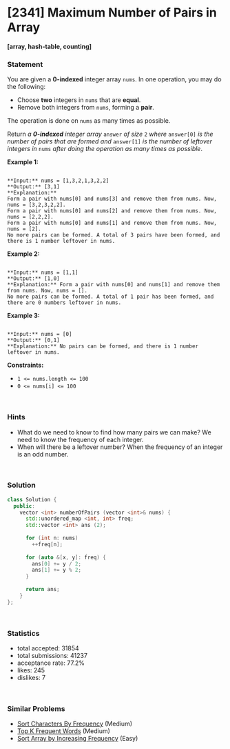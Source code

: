 # [2341] Maximum Number of Pairs in Array

**[array, hash-table, counting]**

### Statement

You are given a **0-indexed** integer array `nums`. In one operation, you may do the following:

* Choose **two** integers in `nums` that are **equal**.
* Remove both integers from `nums`, forming a **pair**.



The operation is done on `nums` as many times as possible.

Return *a **0-indexed** integer array* `answer` *of size* `2` *where* `answer[0]` *is the number of pairs that are formed and* `answer[1]` *is the number of leftover integers in* `nums` *after doing the operation as many times as possible*.


**Example 1:**

```

**Input:** nums = [1,3,2,1,3,2,2]
**Output:** [3,1]
**Explanation:**
Form a pair with nums[0] and nums[3] and remove them from nums. Now, nums = [3,2,3,2,2].
Form a pair with nums[0] and nums[2] and remove them from nums. Now, nums = [2,2,2].
Form a pair with nums[0] and nums[1] and remove them from nums. Now, nums = [2].
No more pairs can be formed. A total of 3 pairs have been formed, and there is 1 number leftover in nums.

```

**Example 2:**

```

**Input:** nums = [1,1]
**Output:** [1,0]
**Explanation:** Form a pair with nums[0] and nums[1] and remove them from nums. Now, nums = [].
No more pairs can be formed. A total of 1 pair has been formed, and there are 0 numbers leftover in nums.

```

**Example 3:**

```

**Input:** nums = [0]
**Output:** [0,1]
**Explanation:** No pairs can be formed, and there is 1 number leftover in nums.

```

**Constraints:**
* `1 <= nums.length <= 100`
* `0 <= nums[i] <= 100`


<br>

### Hints

- What do we need to know to find how many pairs we can make? We need to know the frequency of each integer.
- When will there be a leftover number? When the frequency of an integer is an odd number.

<br>

### Solution

```cpp
class Solution {
  public:
    vector <int> numberOfPairs (vector <int>& nums) {
      std::unordered_map <int, int> freq;
      std::vector <int> ans (2);
      
      for (int n: nums)
        ++freq[n];
      
      for (auto &[x, y]: freq) {
        ans[0] += y / 2;
        ans[1] += y % 2;
      }
      
      return ans;
    }
};
```

<br>

### Statistics

- total accepted: 31854
- total submissions: 41237
- acceptance rate: 77.2%
- likes: 245
- dislikes: 7

<br>

### Similar Problems

- [Sort Characters By Frequency](https://leetcode.com/problems/sort-characters-by-frequency) (Medium)
- [Top K Frequent Words](https://leetcode.com/problems/top-k-frequent-words) (Medium)
- [Sort Array by Increasing Frequency](https://leetcode.com/problems/sort-array-by-increasing-frequency) (Easy)
